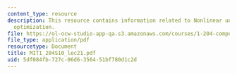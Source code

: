 ```yaml
---
content_type: resource
description: This resource contains information related to Nonlinear unconstrained
  optimization.
file: https://ol-ocw-studio-app-qa.s3.amazonaws.com/courses/1-204-computer-algorithms-in-systems-engineering-spring-2010/5df084fb727c06d6356451bf780d1c2d_MIT1_204S10_lec21.pdf
file_type: application/pdf
resourcetype: Document
title: MIT1_204S10_lec21.pdf
uid: 5df084fb-727c-06d6-3564-51bf780d1c2d
---
```

